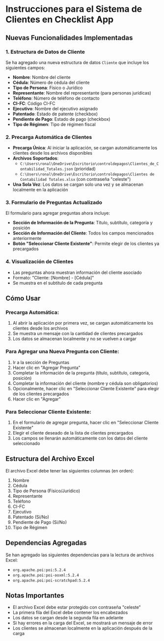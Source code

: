 # Instrucciones para el Sistema de Clientes en Checklist App

## Nuevas Funcionalidades Implementadas

### 1. Estructura de Datos de Cliente
Se ha agregado una nueva estructura de datos `Cliente` que incluye los siguientes campos:
- **Nombre**: Nombre del cliente
- **Cédula**: Número de cédula del cliente
- **Tipo de Persona**: Físico o Jurídico
- **Representante**: Nombre del representante (para personas jurídicas)
- **Teléfono**: Número de teléfono de contacto
- **CI-FC**: Código CI-FC
- **Ejecutivo**: Nombre del ejecutivo asignado
- **Patentado**: Estado de patente (checkbox)
- **Pendiente de Pago**: Estado de pago (checkbox)
- **Tipo de Régimen**: Tipo de régimen fiscal

### 2. Precarga Automática de Clientes
- **Precarga Única**: Al iniciar la aplicación, se cargan automáticamente los clientes desde los archivos disponibles
- **Archivos Soportados**: 
  - `C:\Users\ronal\OneDrive\Escritorio\controldepagos\Clientes_de_Contabilidad_Totales.json` (prioridad)
  - `C:\Users\ronal\OneDrive\Escritorio\controldepagos\Clientes de Contabilidad Totales.xlsx` (con contraseña "celeste")
- **Una Sola Vez**: Los datos se cargan solo una vez y se almacenan localmente en la aplicación

### 3. Formulario de Preguntas Actualizado
El formulario para agregar preguntas ahora incluye:
- **Sección de Información de la Pregunta**: Título, subtítulo, categoría y posición
- **Sección de Información del Cliente**: Todos los campos mencionados anteriormente
- **Botón "Seleccionar Cliente Existente"**: Permite elegir de los clientes ya precargados

### 4. Visualización de Clientes
- Las preguntas ahora muestran información del cliente asociado
- Formato: "Cliente: [Nombre] - [Cédula]"
- Se muestra en el subtítulo de cada pregunta

## Cómo Usar

### Precarga Automática:
1. Al abrir la aplicación por primera vez, se cargan automáticamente los clientes desde los archivos
2. Se muestra un mensaje con la cantidad de clientes precargados
3. Los datos se almacenan localmente y no se vuelven a cargar

### Para Agregar una Nueva Pregunta con Cliente:
1. Ir a la sección de Preguntas
2. Hacer clic en "Agregar Pregunta"
3. Completar la información de la pregunta (título, subtítulo, categoría, posición)
4. Completar la información del cliente (nombre y cédula son obligatorios)
5. Opcionalmente, hacer clic en "Seleccionar Cliente Existente" para elegir de los clientes precargados
6. Hacer clic en "Agregar"

### Para Seleccionar Cliente Existente:
1. En el formulario de agregar pregunta, hacer clic en "Seleccionar Cliente Existente"
2. Elegir el cliente deseado de la lista de clientes precargados
3. Los campos se llenarán automáticamente con los datos del cliente seleccionado

## Estructura del Archivo Excel
El archivo Excel debe tener las siguientes columnas (en orden):
1. Nombre
2. Cédula
3. Tipo de Persona (Físico/Jurídico)
4. Representante
5. Teléfono
6. CI-FC
7. Ejecutivo
8. Patentado (Si/No)
9. Pendiente de Pago (Si/No)
10. Tipo de Régimen

## Dependencias Agregadas
Se han agregado las siguientes dependencias para la lectura de archivos Excel:
- `org.apache.poi:poi:5.2.4`
- `org.apache.poi:poi-ooxml:5.2.4`
- `org.apache.poi:poi-scratchpad:5.2.4`

## Notas Importantes
- El archivo Excel debe estar protegido con contraseña "celeste"
- La primera fila del Excel debe contener los encabezados
- Los datos se cargan desde la segunda fila en adelante
- Si hay errores en la carga del Excel, se mostrará un mensaje de error
- Los clientes se almacenan localmente en la aplicación después de la carga
